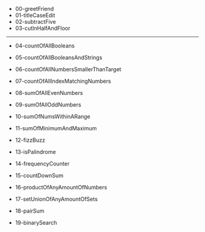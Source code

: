 * 00-greetFriend
* 01-titleCaseEdit
* 02-subtractFive
* 03-cutInHalfAndFloor
----------
* 04-countOfAllBooleans
* 05-countOfAllBooleansAndStrings
* 06-countOfAllNumbersSmallerThanTarget
* 07-countOfAllIndexMatchingNumbers

* 08-sumOfAllEvenNumbers
* 09-sumOfAllOddNumbers
* 10-sumOfNumsWithinARange
* 11-sumOfMinimumAndMaximum

* 12-fizzBuzz
* 13-isPalindrome
* 14-frequencyCounter
* 15-countDownSum

* 16-productOfAnyAmountOfNumbers
* 17-setUnionOfAnyAmountOfSets
* 18-pairSum
* 19-binarySearch